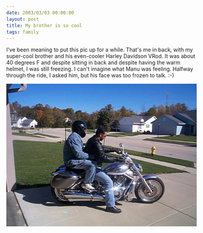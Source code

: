 ```yaml
---
date: 2003/03/03 00:00:00
layout: post
title: My brother is so cool
tags: family
---
```


I've been meaning to put this pic up for a while. That's me in back,
with my super-cool brother and his even-cooler Harley Davidson
VRod. It was about 40 degrees F and despite sitting in back and
despite having the warm helmet, I was still freezing. I can't imagine
what Manu was feeling. Halfway through the ride, I asked him, but his
face was too frozen to talk. :-) 

<img src="/images/harley.jpg" alt="Me and Manu on Harley" />

